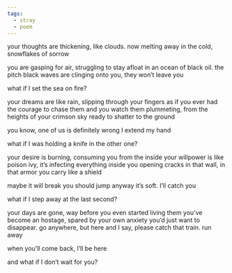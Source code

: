 ```yaml
---
tags:
  - stray
  - poem
---
```

your thoughts are thickening, like clouds. now melting away in the cold, snowflakes of sorrow

you are gasping for air, struggling to stay afloat in an ocean of black oil. the pitch black waves are clinging onto you, they won’t leave you

what if I set the sea on fire? 

your dreams are like rain, slipping through your fingers
as if you ever had the courage to chase them
and you watch them plummeting, from the heights of your crimson sky
ready to shatter to the ground

you know, one of us is definitely wrong
I extend my hand

what if I was holding a knife in the other one?

your desire is burning, consuming you from the inside
your willpower is like poison ivy, it’s infecting everything inside you
opening cracks in that wall, in that armor you carry like a shield

maybe it will break
you should jump anyway
it’s soft. I’ll catch you

what if I step away at the last second?

your days are gone, way before you even started living them
you’ve become an hostage, spared by your own anxiety
you’d just want to disappear. go anywhere, but here
and I say, please catch that train. run away

when you’ll come back, I’ll be here

and what if I don’t wait for you?